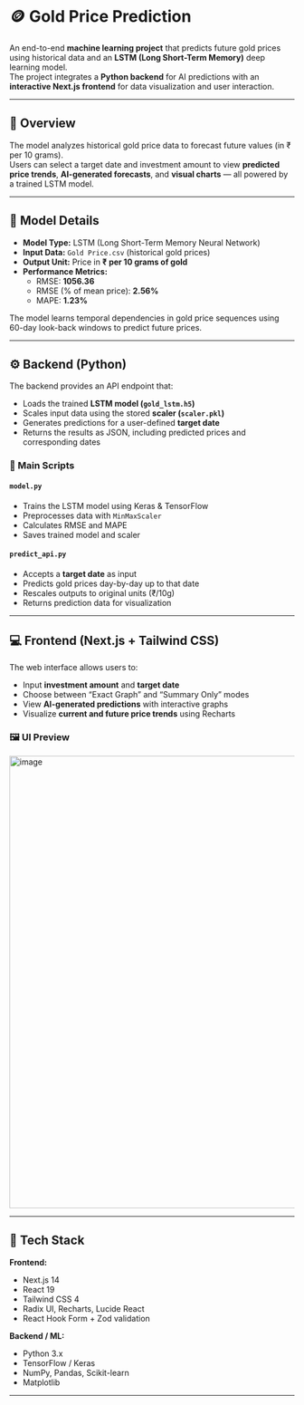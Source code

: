 # 🪙 Gold Price Prediction

An end-to-end **machine learning project** that predicts future gold prices using historical data and an **LSTM (Long Short-Term Memory)** deep learning model.  
The project integrates a **Python backend** for AI predictions with an **interactive Next.js frontend** for data visualization and user interaction.

---

## 🚀 Overview

The model analyzes historical gold price data to forecast future values (in ₹ per 10 grams).  
Users can select a target date and investment amount to view **predicted price trends**, **AI-generated forecasts**, and **visual charts** — all powered by a trained LSTM model.

---

## 🧠 Model Details

- **Model Type:** LSTM (Long Short-Term Memory Neural Network)  
- **Input Data:** `Gold Price.csv` (historical gold prices)  
- **Output Unit:** Price in **₹ per 10 grams of gold**  
- **Performance Metrics:**
  - RMSE: **1056.36**
  - RMSE (% of mean price): **2.56%**
  - MAPE: **1.23%**

The model learns temporal dependencies in gold price sequences using 60-day look-back windows to predict future prices.

---

## ⚙️ Backend (Python)

The backend provides an API endpoint that:
- Loads the trained **LSTM model (`gold_lstm.h5`)**  
- Scales input data using the stored **scaler (`scaler.pkl`)**  
- Generates predictions for a user-defined **target date**  
- Returns the results as JSON, including predicted prices and corresponding dates

### 📄 Main Scripts
#### `model.py`
- Trains the LSTM model using Keras & TensorFlow  
- Preprocesses data with `MinMaxScaler`  
- Calculates RMSE and MAPE  
- Saves trained model and scaler

#### `predict_api.py`
- Accepts a **target date** as input  
- Predicts gold prices day-by-day up to that date  
- Rescales outputs to original units (₹/10g)  
- Returns prediction data for visualization

---

## 💻 Frontend (Next.js + Tailwind CSS)

The web interface allows users to:
- Input **investment amount** and **target date**
- Choose between “Exact Graph” and “Summary Only” modes
- View **AI-generated predictions** with interactive graphs  
- Visualize **current and future price trends** using Recharts

### 🖼️ UI Preview
<img width="1220" height="799" alt="image" src="https://github.com/user-attachments/assets/e3af4689-8054-4e80-a045-988e67fc54be" />


---

## 🧩 Tech Stack

**Frontend:**
- Next.js 14
- React 19
- Tailwind CSS 4
- Radix UI, Recharts, Lucide React
- React Hook Form + Zod validation

**Backend / ML:**
- Python 3.x
- TensorFlow / Keras
- NumPy, Pandas, Scikit-learn
- Matplotlib

---


